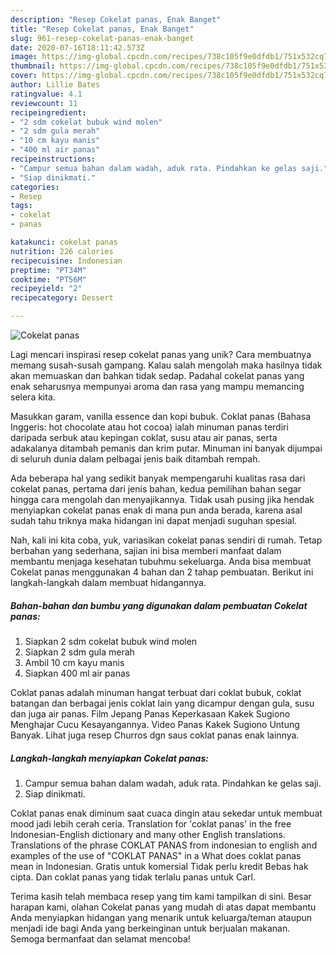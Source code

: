 ```yaml
---
description: "Resep Cokelat panas, Enak Banget"
title: "Resep Cokelat panas, Enak Banget"
slug: 961-resep-cokelat-panas-enak-banget
date: 2020-07-16T18:11:42.573Z
image: https://img-global.cpcdn.com/recipes/738c105f9e0dfdb1/751x532cq70/cokelat-panas-foto-resep-utama.jpg
thumbnail: https://img-global.cpcdn.com/recipes/738c105f9e0dfdb1/751x532cq70/cokelat-panas-foto-resep-utama.jpg
cover: https://img-global.cpcdn.com/recipes/738c105f9e0dfdb1/751x532cq70/cokelat-panas-foto-resep-utama.jpg
author: Lillie Bates
ratingvalue: 4.1
reviewcount: 11
recipeingredient:
- "2 sdm cokelat bubuk wind molen"
- "2 sdm gula merah"
- "10 cm kayu manis"
- "400 ml air panas"
recipeinstructions:
- "Campur semua bahan dalam wadah, aduk rata. Pindahkan ke gelas saji."
- "Siap dinikmati."
categories:
- Resep
tags:
- cokelat
- panas

katakunci: cokelat panas 
nutrition: 226 calories
recipecuisine: Indonesian
preptime: "PT34M"
cooktime: "PT56M"
recipeyield: "2"
recipecategory: Dessert

---
```



![Cokelat panas](https://img-global.cpcdn.com/recipes/738c105f9e0dfdb1/751x532cq70/cokelat-panas-foto-resep-utama.jpg)

Lagi mencari inspirasi resep cokelat panas yang unik? Cara membuatnya memang susah-susah gampang. Kalau salah mengolah maka hasilnya tidak akan memuaskan dan bahkan tidak sedap. Padahal cokelat panas yang enak seharusnya mempunyai aroma dan rasa yang mampu memancing selera kita.

Masukkan garam, vanilla essence dan kopi bubuk. Coklat panas (Bahasa Inggeris: hot chocolate atau hot cocoa) ialah minuman panas terdiri daripada serbuk atau kepingan coklat, susu atau air panas, serta adakalanya ditambah pemanis dan krim putar. Minuman ini banyak dijumpai di seluruh dunia dalam pelbagai jenis baik ditambah rempah.

Ada beberapa hal yang sedikit banyak mempengaruhi kualitas rasa dari cokelat panas, pertama dari jenis bahan, kedua pemilihan bahan segar hingga cara mengolah dan menyajikannya. Tidak usah pusing jika hendak menyiapkan cokelat panas enak di mana pun anda berada, karena asal sudah tahu triknya maka hidangan ini dapat menjadi suguhan spesial.


Nah, kali ini kita coba, yuk, variasikan cokelat panas sendiri di rumah. Tetap berbahan yang sederhana, sajian ini bisa memberi manfaat dalam membantu menjaga kesehatan tubuhmu sekeluarga. Anda bisa membuat Cokelat panas menggunakan 4 bahan dan 2 tahap pembuatan. Berikut ini langkah-langkah dalam membuat hidangannya.

<!--inarticleads1-->

##### Bahan-bahan dan bumbu yang digunakan dalam pembuatan Cokelat panas:

1. Siapkan 2 sdm cokelat bubuk wind molen
1. Siapkan 2 sdm gula merah
1. Ambil 10 cm kayu manis
1. Siapkan 400 ml air panas


Coklat panas adalah minuman hangat terbuat dari coklat bubuk, coklat batangan dan berbagai jenis coklat lain yang dicampur dengan gula, susu dan juga air panas. Film Jepang Panas Keperkasaan Kakek Sugiono Menghajar Cucu Kesayangannya. Video Panas Kakek Sugiono Untung Banyak. Lihat juga resep Churros dgn saus coklat panas enak lainnya. 

<!--inarticleads2-->

##### Langkah-langkah menyiapkan Cokelat panas:

1. Campur semua bahan dalam wadah, aduk rata. Pindahkan ke gelas saji.
1. Siap dinikmati.


Coklat panas enak diminum saat cuaca dingin atau sekedar untuk membuat mood jadi lebih cerah ceria. Translation for &#39;coklat panas&#39; in the free Indonesian-English dictionary and many other English translations. Translations of the phrase COKLAT PANAS from indonesian to english and examples of the use of &#34;COKLAT PANAS&#34; in a What does coklat panas mean in Indonesian. Gratis untuk komersial Tidak perlu kredit Bebas hak cipta. Dan coklat panas yang tidak terlalu panas untuk Carl. 

Terima kasih telah membaca resep yang tim kami tampilkan di sini. Besar harapan kami, olahan Cokelat panas yang mudah di atas dapat membantu Anda menyiapkan hidangan yang menarik untuk keluarga/teman ataupun menjadi ide bagi Anda yang berkeinginan untuk berjualan makanan. Semoga bermanfaat dan selamat mencoba!
